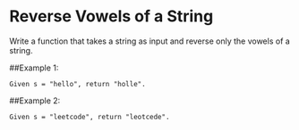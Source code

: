 # Reverse Vowels of a String

Write a function that takes a string as input and reverse only the vowels of a
string.

##Example 1:
```
Given s = "hello", return "holle".
```
##Example 2:
```
Given s = "leetcode", return "leotcede".
```
